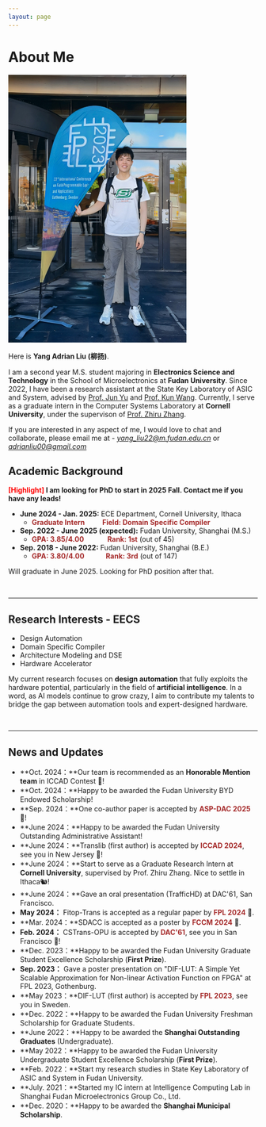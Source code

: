 ```yaml
---
layout: page
---
```


# About Me

  

<img src="images/profile.jpg" class="floatpic" width="360" height="540">

Here is **Yang Adrian Liu (柳扬)**.

I am a second year M.S. student majoring in **Electronics Science and Technology** in the School of Microelectronics at **Fudan University**. Since 2022, I have been a research assistant at the State Key Laboratory of ASIC and System, advised by [Prof. Jun Yu](https://sme.fudan.edu.cn/60/5e/c31157a352350/page.htm) and [Prof. Kun Wang](http://eda.ee.ucla.edu/people/kun-wang/index.html). Currently, I serve as a graduate intern in the Computer Systems Laboratory at **Cornell University**, under the supervison of [Prof. Zhiru Zhang](https://www.csl.cornell.edu/~zhiruz/).

If you are interested in any aspect of me, I would love to chat and collaborate, please email me at - *yang_liu22@m.fudan.edu.cn* or *adrianliu00@gmail.com*

## Academic Background

**<font color='red'>[Highlight]</font> I am looking for PhD to start in 2025 Fall. Contact me if you have any leads!**

- **June 2024 - Jan. 2025:** ECE Department, Cornell University, Ithaca
  - <strong style="color: brown;">Graduate Intern</strong>  &nbsp; &nbsp;&nbsp;&nbsp;   <strong style="color: brown;">Field: Domain Specific Compiler</strong>
- **Sep. 2022 - June 2025 (expected):** Fudan University, Shanghai (M.S.)
  - <strong style="color: brown;">GPA: 3.85/4.00</strong> &nbsp; &nbsp; &nbsp; &nbsp; &nbsp;  <strong style="color: brown;">Rank: 1st</strong> (out of 45)
- **Sep. 2018 - June 2022:** Fudan University, Shanghai (B.E.)
  - <strong style="color: brown;">GPA: 3.80/4.00</strong> &nbsp; &nbsp; &nbsp; &nbsp; &nbsp;  <strong style="color: brown;">Rank: 3rd</strong> (out of 147)


Will graduate in June 2025. Looking for PhD position after that.

<br>

---

## Research Interests - EECS

- Design Automation
- Domain Specific Compiler
- Architecture Modeling and DSE
- Hardware Accelerator

My current research focuses on **design automation** that fully exploits the hardware potential, particularly in the field of **artificial intelligence**. In a word, as AI models continue to grow crazy, I aim to contribute my talents to bridge the gap between automation tools and expert-designed hardware.

<br>

---

## News and Updates

- **Oct. 2024：**Our team is recommended as an **Honorable Mention team** in ICCAD Contest 🎊!
- **Oct. 2024：**Happy to be awarded the Fudan University BYD Endowed Scholarship!
- **Sep. 2024：**One co-author paper is accepted by <strong style="color: brown;">ASP-DAC 2025</strong> 🥳!
- **June 2024：**Happy to be awarded the Fudan University Outstanding Administrative Assistant!
- **June 2024：**Translib (first author) is accepted by <strong style="color: brown;">ICCAD 2024</strong>, see you in New Jersey 🎉!
- **June 2024：**Start to serve as a Graduate Research Intern at **Cornell University**, supervised by Prof. Zhiru Zhang. Nice to settle in Ithaca🐿️! 
- **June 2024：**Gave an oral presentation (TrafficHD) at DAC'61, San Francisco.
- **May 2024：** Fitop-Trans is accepted as a regular paper by <strong style="color: brown;">FPL 2024</strong> 🥳.
- **Mar. 2024：**SDACC is accepted as a poster by <strong style="color: brown;">FCCM 2024</strong> 🥳.
- **Feb. 2024：** CSTrans-OPU is accepted by <strong style="color: brown;">DAC'61</strong>, see you in San Francisco 🎉!
- **Dec. 2023：**Happy to be awarded the Fudan University Graduate Student Excellence Scholarship (**First Prize**).
- **Sep. 2023：** Gave a poster presentation on "DIF-LUT: A Simple Yet Scalable Approximation for Non-linear Activation Function on FPGA" at FPL 2023, Gothenburg.
- **May 2023：**DIF-LUT (first author) is accepted by <strong style="color: brown;">FPL 2023</strong>, see you in Sweden.
- **Dec. 2022：**Happy to be awarded the Fudan University Freshman Scholarship for Graduate Students.
- **June 2022：**Happy to be awarded the **Shanghai Outstanding Graduates** (Undergraduate).
- **May 2022：**Happy to be awarded the Fudan University Undergraduate Student Excellence Scholarship (**First Prize**).
- **Feb. 2022：**Start my research studies in State Key Laboratory of ASIC and System in Fudan University.
- **July. 2021：**Started my IC intern at Intelligence Computing Lab in Shanghai Fudan Microelectronics Group Co., Ltd.
- **Dec. 2020：**Happy to be awarded the **Shanghai Municipal Scholarship**.

<br>
